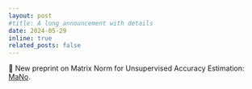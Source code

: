 ```yaml
---
layout: post
#title: A long announcement with details
date: 2024-05-29
inline: true
related_posts: false
---
```


📑 New preprint on Matrix Norm for Unsupervised Accuracy Estimation: <a href="https://arxiv.org/pdf/2405.18979">MaNo</a>.
